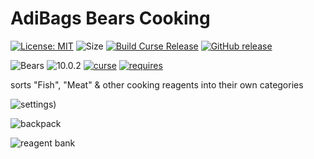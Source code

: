 # AdiBags Bears Cooking 
[![License: MIT](https://img.shields.io/badge/License-MIT-yellow.svg)](https://opensource.org/licenses/MIT)
![Size](https://img.shields.io/github/repo-size/N6REJ/AdiBags_Bears_Cooking) 
[![Build Curse Release](https://github.com/N6REJ/AdiBags_Bears_Cooking/actions/workflows/release.yml/badge.svg)](https://github.com/N6REJ/AdiBags_Bears_Cooking/actions/workflows/release.yml) 
[![GitHub release](https://img.shields.io/github/release/N6REJ/AdiBags_Bears_Cooking.svg)](https://GitHub.com/N6REJ/AdiBags_Bears_Cooking/releases/)

![Bears](https://img.shields.io/badge/Supports-Shadowlands&nbsp;&amp;&nbsp;Dragonflight-0B68D7)
![10.0.2](https://img.shields.io/badge/Ready_for-10.0.2-darkgreen)
[![curse](https://img.shields.io/badge/Curseforge_Project_ID:-506378-purple)](https://www.curseforge.com/wow/addons/adibags_bears_cooking)
[![requires](https://img.shields.io/badge/Requires-AdiBags-brown)](https://www.curseforge.com/wow/addons/adibags)

sorts "Fish", "Meat" & other cooking reagents into their own categories


![settings](https://user-images.githubusercontent.com/1850089/139585471-e1c52878-0c36-494b-820c-d732315b60c5.png))

![backpack](https://user-images.githubusercontent.com/1850089/139585364-78377ed1-48e6-4c3a-89c6-785b5cf2dec9.png)

![reagent bank](https://user-images.githubusercontent.com/1850089/139585409-343b4d09-16c5-4d45-9eb8-b3b8ab2dfa70.png)
